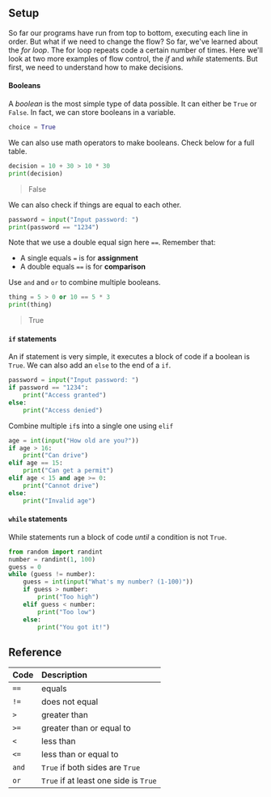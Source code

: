 ## Setup
So far our programs have run from top to bottom, executing each line in
order. But what if we need to change the flow? So far, we've learned
about the *for loop*. The for loop repeats code a certain number of
times. Here we'll look at two more examples of flow control, the *if*
and *while* statements. But first, we need to understand how to make
decisions.

#### Booleans
A *boolean* is the most simple type of data possible. It can either be
`True` or `False`. In fact, we can store booleans in a variable.
```python
choice = True
```
We can also use math operators to make booleans. Check below for a full
table.
```python
decision = 10 + 30 > 10 * 30
print(decision)
```
> False

We can also check if things are equal to each other.
```python
password = input("Input password: ")
print(password == "1234")
```
Note that we use a double equal sign here `==`. Remember that:
- A single equals `=` is for **assignment**
- A double equals `==` is for **comparison**

Use `and` and `or` to combine multiple booleans.
```python
thing = 5 > 0 or 10 == 5 * 3
print(thing)
```
> True


#### `if` statements
An if statement is very simple, it executes a block of code if a boolean
is `True`. We can also add an `else` to the end of a `if`.
```python
password = input("Input password: ")
if password == "1234":
    print("Access granted")
else:
    print("Access denied")
```
Combine multiple `if`s into a single one using `elif`
```python
age = int(input("How old are you?"))
if age > 16:
    print("Can drive")
elif age == 15:
    print("Can get a permit")
elif age < 15 and age >= 0:
    print("Cannot drive")
else:
    print("Invalid age")
```

#### `while` statements
While statements run a block of code *until* a condition is not `True`.
```python
from random import randint
number = randint(1, 100)
guess = 0
while (guess != number):
    guess = int(input("What's my number? (1-100)"))
    if guess > number:
        print("Too high")
    elif guess < number:
        print("Too low")
    else:
        print("You got it!")
```

## Reference
| Code          | Description   |
| :------------ |:------------- |
| `==`  | equals  |
| `!=` | does not equal |
| `>`    | greater than |
| `>=`     | greater than or equal to |
| `<` | less than |
| `<=` | less than or equal to |
| `and` | `True` if both sides are `True` |
| `or` | `True` if at least one side is `True` |